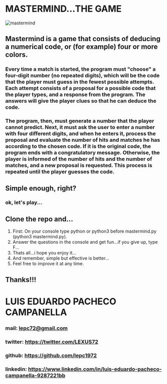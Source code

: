 # MASTERMIND...THE GAME 

![mastermind](https://image.winudf.com/v2/image/ZXMubXRvaC5tYXN0ZXJtaW5kbm1lcm9zX3NjcmVlbl8zXzE1MzE1ODc4NjFfMDQ1/screen-3.jpg?fakeurl=1&type=.jpg)
 
## Mastermind is a game that consists of deducing a numerical code, or (for example) four or more colors.

### Every time a match is started, the program must "choose" a four-digit number (no repeated digits), which will be the code that the player must guess in the fewest possible attempts. Each attempt consists of a proposal for a possible code that the player types, and a response from the program. The answers will give the player clues so that he can deduce the code.

### The program, then, must generate a number that the player cannot predict. Next, it must ask the user to enter a number with four different digits, and when he enters it, process the proposal and evaluate the number of hits and matches he has according to the chosen code. If it is the original code, the program ends with a congratulatory message. Otherwise, the player is informed of the number of hits and the number of matches, and a new proposal is requested. This process is repeated until the player guesses the code.

## Simple enough, right?

### ok, let's play...

## Clone the repo and...

1. First: On your console type python or python3 before mastermind.py (python3 mastermind.py).
2. Answer the questions in the console and get fun...if you give up, type F...
3. Thats all...i hope you enjoy it...
4. And remember, simple but effective is better...
5. Feel free to improve it at any time.

## Thanks!!!

# LUIS EDUARDO PACHECO CAMPANELLA

### mail: lepc72@gmail.com

### twitter: https://twitter.com/LEXUS72

### github: https://github.com/lepc1972

### linkedin: https://www.linkedin.com/in/luis-eduardo-pacheco-campanella-9287221bb








 
 



